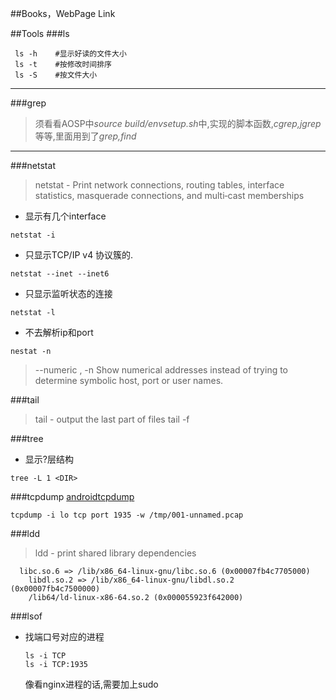 ##Books，WebPage Link

##Tools
###ls
``` shell
 ls -h    #显示好读的文件大小
 ls -t    #按修改时间排序
 ls -S    #按文件大小
```
---
###grep
> 须看看AOSP中*source build/envsetup.sh*中,实现的脚本函数,*cgrep,jgrep*等等,里面用到了*grep,find*

---
###netstat
  > netstat - Print network connections, routing tables, interface statistics, masquerade connections, and multi‐cast memberships

  * 显示有几个interface
  ```
  netstat -i
  ```

  * 只显示TCP/IP v4 协议簇的.
  ```
  netstat --inet --inet6
  ```

  * 只显示监听状态的连接
  ```
  netstat -l
  ```

  * 不去解析ip和port
  ```
  nestat -n
  ```
  > --numeric , -n
        Show numerical addresses instead of trying to determine symbolic host, port or user names. 

###tail
> tail - output the last part of files
  tail -f

###tree
* 显示?层结构
```
tree -L 1 <DIR>
```

###tcpdump
[androidtcpdump](http://www.androidtcpdump.com/)

```
tcpdump -i lo tcp port 1935 -w /tmp/001-unnamed.pcap
```

###ldd
> ldd - print shared library dependencies
```
  libc.so.6 => /lib/x86_64-linux-gnu/libc.so.6 (0x00007fb4c7705000)
	libdl.so.2 => /lib/x86_64-linux-gnu/libdl.so.2 (0x00007fb4c7500000)
	/lib64/ld-linux-x86-64.so.2 (0x000055923f642000)
```

###lsof
* 找端口号对应的进程
  ```
  ls -i TCP
  ls -i TCP:1935
  ```
  像看nginx进程的话,需要加上sudo
